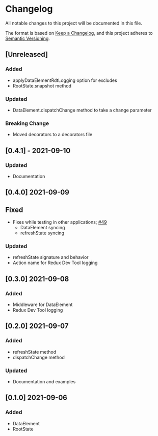 
# Changelog
All notable changes to this project will be documented in this file.

The format is based on [Keep a Changelog](https://keepachangelog.com/en/1.0.0/),
and this project adheres to [Semantic Versioning](https://semver.org/spec/v2.0.0.html).

## [Unreleased]
### Added
- applyDataElementRdtLogging option for excludes
- RootState.snapshot method
### Updated
- DataElement.dispatchChange method to take a change parameter

### Breaking Change
- Moved decorators to a decorators file

## [0.4.1] - 2021-09-10
### Updated
- Documentation 

## [0.4.0] 2021-09-09
## Fixed
- Fixes while testing in other applications; [#49](https://github.com/domxjs/domx/issues/49)
  - DataElement syncing
  - refreshState syncing

### Updated
- refreshState signature and behavior
- Action name for Redux Dev Tool logging

## [0.3.0] 2021-09-08
### Added
- Middleware for DataElement
- Redux Dev Tool logging

## [0.2.0] 2021-09-07
### Added
- refreshState method
- dispatchChange method

### Updated
- Documentation and examples

## [0.1.0] 2021-09-06
### Added
- DataElement
- RootState
